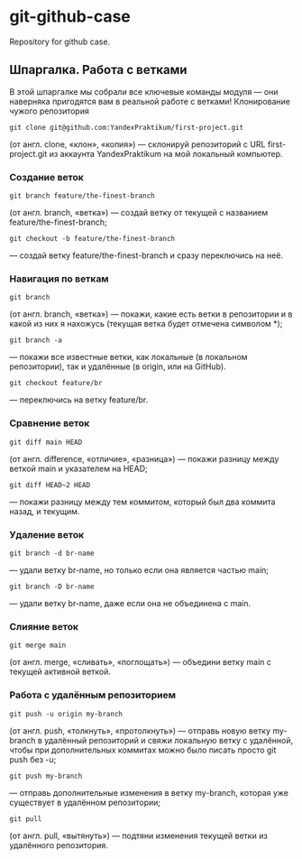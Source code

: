 ﻿# git-github-case
Repository for github case.

## Шпаргалка. Работа с ветками
В этой шпаргалке мы собрали все ключевые команды модуля — они наверняка пригодятся вам в реальной работе с ветками!
Клонирование чужого репозитория

```
git clone git@github.com:YandexPraktikum/first-project.git 
```
(от англ. clone, «клон», «копия») — склонируй репозиторий с URL first-project.git из аккаунта YandexPraktikum на мой локальный компьютер.

### Создание веток
```
git branch feature/the-finest-branch 
```
(от англ. branch, «ветка») — создай ветку от текущей с названием feature/the-finest-branch;
```
git checkout -b feature/the-finest-branch
```
 — создай ветку feature/the-finest-branch и сразу переключись на неё.

### Навигация по веткам
```
git branch 
```
(от англ. branch, «ветка») — покажи, какие есть ветки в репозитории и в какой из них я нахожусь (текущая ветка будет отмечена символом *);
```
git branch -a 
```
— покажи все известные ветки, как локальные (в локальном репозитории), так и удалённые (в origin, или на GitHub).
```
git checkout feature/br 
```
— переключись на ветку feature/br.

### Сравнение веток
```
git diff main HEAD
```
 (от англ. difference, «отличие», «разница») — покажи разницу между веткой main и указателем на HEAD;
```
git diff HEAD~2 HEAD 
```
— покажи разницу между тем коммитом, который был два коммита назад, и текущим.

### Удаление веток
```
git branch -d br-name 
```
— удали ветку br-name, но только если она является частью main;
```
git branch -D br-name 
```
— удали ветку br-name, даже если она не объединена с main.

### Слияние веток
```
git merge main 
```
(от англ. merge, «сливать», «поглощать») — объедини ветку main с текущей активной веткой. 

### Работа с удалённым репозиторием
```
git push -u origin my-branch 
```
(от англ. push, «толкнуть», «протолкнуть») — отправь новую ветку my-branch в удалённый репозиторий и свяжи локальную 
ветку с удалённой, чтобы при дополнительных коммитах можно было писать просто git push без -u;
```
git push my-branch 
```
— отправь дополнительные изменения в ветку my-branch, которая уже существует в удалённом репозитории;
```
git pull 
```
(от англ. pull, «вытянуть») — подтяни изменения текущей ветки из удалённого репозитория.
